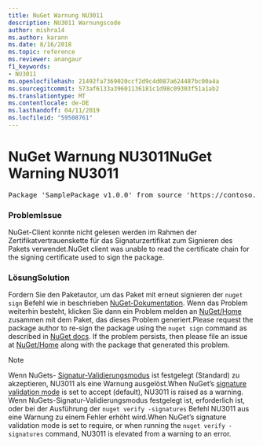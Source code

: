 ```yaml
---
title: NuGet Warnung NU3011
description: NU3011 Warnungscode
author: mishra14
ms.author: karann
ms.date: 8/16/2018
ms.topic: reference
ms.reviewer: anangaur
f1_keywords:
- NU3011
ms.openlocfilehash: 21492fa7369020ccf2d9c4d087a624487bc00a4a
ms.sourcegitcommit: 573af6133a39601136181c1d98c09303f51a1ab2
ms.translationtype: MT
ms.contentlocale: de-DE
ms.lasthandoff: 04/11/2019
ms.locfileid: "59508761"
---
```

# <a name="nuget-warning-nu3011"></a><span data-ttu-id="ff48b-103">NuGet Warnung NU3011</span><span class="sxs-lookup"><span data-stu-id="ff48b-103">NuGet Warning NU3011</span></span>

<pre>Package 'SamplePackage v1.0.0' from source 'https://contoso.com/index.json': The primary signature is invalid.</pre>

### <a name="issue"></a><span data-ttu-id="ff48b-104">Problem</span><span class="sxs-lookup"><span data-stu-id="ff48b-104">Issue</span></span>

<span data-ttu-id="ff48b-105">NuGet-Client konnte nicht gelesen werden im Rahmen der Zertifikatvertrauenskette für das Signaturzertifikat zum Signieren des Pakets verwendet.</span><span class="sxs-lookup"><span data-stu-id="ff48b-105">NuGet client was unable to read the certificate chain for the signing certificate used to sign the package.</span></span>


### <a name="solution"></a><span data-ttu-id="ff48b-106">Lösung</span><span class="sxs-lookup"><span data-stu-id="ff48b-106">Solution</span></span>

<span data-ttu-id="ff48b-107">Fordern Sie den Paketautor, um das Paket mit erneut signieren der `nuget sign` Befehl wie in beschrieben [NuGet-Dokumentation](https://docs.microsoft.com/en-us/nuget/create-packages/sign-a-package). Wenn das Problem weiterhin besteht, klicken Sie dann ein Problem melden an [NuGet/Home](https://github.com/NuGet/Home/issues) zusammen mit dem Paket, das dieses Problem generiert.</span><span class="sxs-lookup"><span data-stu-id="ff48b-107">Please request the package author to re-sign the package using the `nuget sign` command as described in [NuGet docs](https://docs.microsoft.com/en-us/nuget/create-packages/sign-a-package). If the problem persists, then please file an issue at [NuGet/Home](https://github.com/NuGet/Home/issues) along with the package that generated this problem.</span></span>


> [!Note]
> <span data-ttu-id="ff48b-108">Wenn NuGets- [Signatur-Validierungsmodus](https://docs.microsoft.com/en-us/nuget/consume-packages/installing-signed-packages#configure-package-signature-requirements) ist festgelegt (Standard) zu akzeptieren, NU3011 als eine Warnung ausgelöst.</span><span class="sxs-lookup"><span data-stu-id="ff48b-108">When NuGet’s [signature validation mode](https://docs.microsoft.com/en-us/nuget/consume-packages/installing-signed-packages#configure-package-signature-requirements) is set to accept (default), NU3011 is raised as a warning.</span></span> <span data-ttu-id="ff48b-109">Wenn NuGets-Signatur-Validierungsmodus festgelegt ist, erforderlich ist, oder bei der Ausführung der `nuget verify -signatures` Befehl NU3011 aus eine Warnung zu einem Fehler erhöht wird.</span><span class="sxs-lookup"><span data-stu-id="ff48b-109">When NuGet’s signature validation mode is set to require, or when running the `nuget verify -signatures` command, NU3011 is elevated from a warning to an error.</span></span> 
